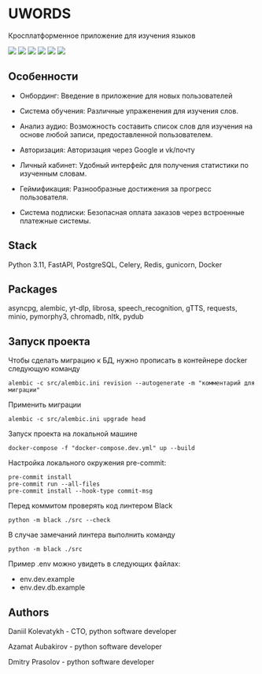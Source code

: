 # UWORDS
Кросплатформенное приложение для изучения языков

![](https://cultofthepartyparrot.com/parrots/hd/congaparrot.gif)
![](https://cultofthepartyparrot.com/parrots/hd/congaparrot.gif)
![](https://cultofthepartyparrot.com/parrots/hd/congaparrot.gif)
![](https://cultofthepartyparrot.com/parrots/hd/congaparrot.gif)
![](https://cultofthepartyparrot.com/parrots/hd/congaparrot.gif)
![](https://cultofthepartyparrot.com/parrots/hd/congaparrot.gif)

## Особенности
- Онбординг: Введение в приложение для новых пользователей

- Система обучения: Различные упраженения для изучения слов.

- Анализ аудио: Возможность составить список слов для изучения на основе любой записи, предоставленной пользователем.

- Авторизация: Авторизация через Google и vk/почту

- Личный кабинет: Удобный интерфейс для получения статистики по изученным словам.

- Геймификация: Разнообразные достижения за прогресс пользователя.

- Система подписки: Безопасная оплата заказов через встроенные платежные системы.

## Stack
Python 3.11, FastAPI, PostgreSQL, Celery, Redis, gunicorn, Docker

## Packages
asyncpg, alembic, yt-dlp, librosa, speech_recognition, gTTS, requests, minio, pymorphy3, chromadb, nltk, pydub

## Запуск проекта
Чтобы сделать миграцию к БД, нужно прописать в контейнере docker следующую команду
```shell
alembic -c src/alembic.ini revision --autogenerate -m "комментарий для миграции"
```

Применить миграции
```shell
alembic -c src/alembic.ini upgrade head
```

Запуск проекта на локальной машине
```shell
docker-compose -f "docker-compose.dev.yml" up --build
```

Настройка локального окружения pre-commit:
```shell
pre-commit install
pre-commit run --all-files
pre-commit install --hook-type commit-msg
```

Перед коммитом проверять код линтером Black
```shell
python -m black ./src --check
```

В случае замечаний линтера выполнить команду
```shell
python -m black ./src
```

Пример .env можно увидеть в следующих файлах:
- env.dev.example
- env.dev.db.example

## Authors
Daniil Kolevatykh - CTO, python software developer

Azamat Aubakirov - python software developer

Dmitry Prasolov - python software developer
